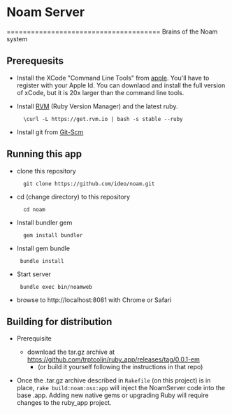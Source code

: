 # Noam Server
======================================
Brains of the Noam system

## Prerequesits

* Install the XCode "Command Line Tools" from [apple](https://developer.apple.com/downloads/index.action).
  You'll have to register with your Apple Id.  You can downlaod and install the full version of xCode, but
  it is 20x larger than the command line tools.

* Install [RVM](https://rvm.io/) (Ruby Version Manager) and the latest ruby.

        \curl -L https://get.rvm.io | bash -s stable --ruby

* Install git from [Git-Scm](http://git-scm.com/downloads)

## Running this app

* clone this repository

        git clone https://github.com/ideo/noam.git

* cd (change directory) to this repository

        cd noam

* Install bundler gem

        gem install bundler

*  Install gem bundle

        bundle install

*  Start server

        bundle exec bin/noamweb

* browse to http://localhost:8081 with Chrome or Safari

## Building for distribution

* Prerequisite
  - download the tar.gz archive at https://github.com/trptcolin/ruby_app/releases/tag/0.0.1-em
    - (or build it yourself following the instructions in that repo)

* Once the .tar.gz archive described in `Rakefile` (on this project) is in
  place, `rake build:noam:osx:app` will inject the NoamServer code into the
  base .app. Adding new native gems or upgrading Ruby will require changes to
  the ruby_app project.
